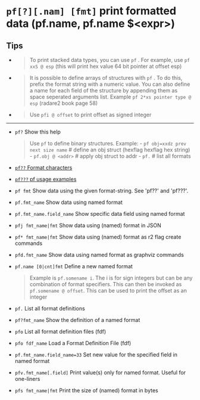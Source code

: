 <!-- TITLE: pf -->

#  `pf[?][.nam] [fmt]` print formatted data (pf.name, pf.name $\<expr\>)

## Tips
  - > To print stacked data types, you can use `pf` . For example, use `pf xxS @ esp` (this will print hex value 64 bit pointer at offset esp)
  - > It is possible to define arrays of structures with `pf` . To do this, prefix the format string with a numeric value. You can also define a name for each field of the structure by appending them as space seperated arguments list. Example `pf 2*xs pointer type @ esp` (radare2 book page 58)
  - > Use `pfi @ offset` to print offset as signed integer

---
- `pf?` Show this help
	> Use `pf` to define binary structures. Example:
		- `pf obj=xxdz prev next size name` # define an obj struct (hexflag hexflag hex string)
		- `pf.obj @ <addr>` # apply obj struct to addr
		- `pf.` # list all formats

- [ `pf??` Format characters](/options/p/pf-nam/pf-Format-characters)

- [ `pf???` pf usage examples](/options/p/pf-nam/pf-pf-usage)

- `pf fmt` Show data using the given format-string. See 'pf??' and 'pf???'.
- `pf.fmt_name` Show data using named format
- `pf.fmt_name.field_name` Show specific data field using named format
- `pfj fmt_name|fmt` Show data using (named) format in JSON
- `pf* fmt_name|fmt` Show data using (named) format as r2 flag create commands
- `pfd.fmt_name` Show data using named format as graphviz commands
- `pf.name [0|cnt]fmt` Define a new named format
  > Example is `pf.somename i`. The i is for sign integers but can be any combination of format specifiers. This can then be invoked as `pf.somename @ offset`. This can be used to print the offset as an integer
- `pf.` List all format definitions
- `pf?fmt_name` Show the definition of a named format
- `pfo` List all format definition files (fdf)
- `pfo fdf_name` Load a Format Definition File (fdf)
- `pf.fmt_name.field_name=33` Set new value for the specified field in named format
- `pfv.fmt_name[.field]` Print value(s) only for named format. Useful for one-liners
- `pfs fmt_name|fmt` Print the size of (named) format in bytes

<p hidden>pf pf?? pf??? pf. pfj pf* pfd pfo pf? pfv pfs</p>